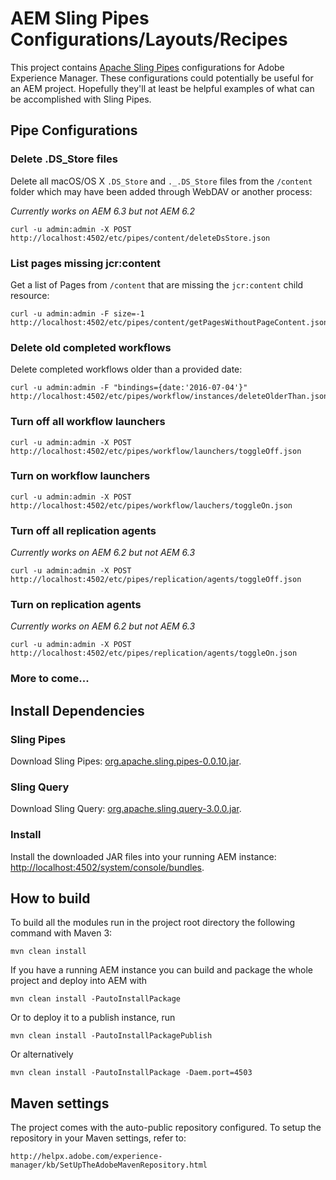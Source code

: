 # AEM Sling Pipes Configurations/Layouts/Recipes

This project contains [Apache Sling Pipes](https://sling.apache.org/documentation/bundles/sling-pipes.html) configurations for Adobe Experience Manager. These configurations could potentially be useful for an AEM project. Hopefully they'll at least be helpful examples of what can be accomplished with Sling Pipes.

## Pipe Configurations

### Delete .DS_Store files

Delete all macOS/OS X `.DS_Store` and `._.DS_Store` files from the `/content` folder which may have been added through WebDAV or another process:

*Currently works on AEM 6.3 but not AEM 6.2*

    curl -u admin:admin -X POST http://localhost:4502/etc/pipes/content/deleteDsStore.json

### List pages missing jcr:content

Get a list of Pages from `/content` that are missing the `jcr:content` child resource:

    curl -u admin:admin -F size=-1 http://localhost:4502/etc/pipes/content/getPagesWithoutPageContent.json

### Delete old completed workflows

Delete completed workflows older than a provided date:

    curl -u admin:admin -F "bindings={date:'2016-07-04'}" http://localhost:4502/etc/pipes/workflow/instances/deleteOlderThan.json

### Turn off all workflow launchers

    curl -u admin:admin -X POST http://localhost:4502/etc/pipes/workflow/launchers/toggleOff.json

### Turn on workflow launchers

    curl -u admin:admin -X POST http://localhost:4502/etc/pipes/workflow/lauchers/toggleOn.json

### Turn off all replication agents

*Currently works on AEM 6.2 but not AEM 6.3*

    curl -u admin:admin -X POST http://localhost:4502/etc/pipes/replication/agents/toggleOff.json

### Turn on replication agents

*Currently works on AEM 6.2 but not AEM 6.3*

    curl -u admin:admin -X POST http://localhost:4502/etc/pipes/replication/agents/toggleOn.json

### More to come...

## Install Dependencies

### Sling Pipes

Download Sling Pipes: [org.apache.sling.pipes-0.0.10.jar](http://central.maven.org/maven2/org/apache/sling/org.apache.sling.pipes/0.0.10/org.apache.sling.pipes-0.0.10.jar).

### Sling Query

Download Sling Query: [org.apache.sling.query-3.0.0.jar](http://central.maven.org/maven2/org/apache/sling/org.apache.sling.query/3.0.0/org.apache.sling.query-3.0.0.jar).

### Install

Install the downloaded JAR files into your running AEM instance: [http://localhost:4502/system/console/bundles](http://localhost:4502/system/console/bundles).

## How to build

To build all the modules run in the project root directory the following command with Maven 3:

    mvn clean install

If you have a running AEM instance you can build and package the whole project and deploy into AEM with

    mvn clean install -PautoInstallPackage

Or to deploy it to a publish instance, run

    mvn clean install -PautoInstallPackagePublish

Or alternatively

    mvn clean install -PautoInstallPackage -Daem.port=4503

## Maven settings

The project comes with the auto-public repository configured. To setup the repository in your Maven settings, refer to:

    http://helpx.adobe.com/experience-manager/kb/SetUpTheAdobeMavenRepository.html
